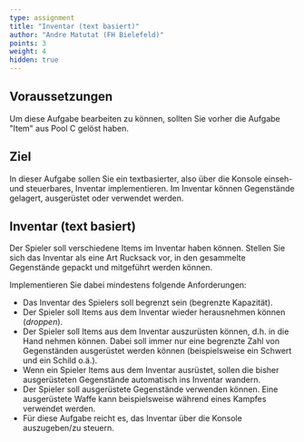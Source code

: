 ```yaml
---
type: assignment
title: "Inventar (text basiert)"
author: "Andre Matutat (FH Bielefeld)"
points: 3
weight: 4
hidden: true
---
```


## Voraussetzungen

Um diese Aufgabe bearbeiten zu können, sollten Sie vorher die Aufgabe "Item" aus Pool C gelöst haben.

## Ziel

In dieser Aufgabe sollen Sie ein textbasierter, also über die Konsole einseh- und steuerbares, Inventar implementieren.
Im Inventar können Gegenstände gelagert, ausgerüstet oder verwendet werden.

## Inventar (text basiert)

Der Spieler soll verschiedene Items im Inventar haben können. Stellen Sie sich das Inventar als eine Art Rucksack vor, in den gesammelte Gegenstände gepackt und mitgeführt werden können.

Implementieren Sie dabei mindestens folgende Anforderungen:
-   Das Inventar des Spielers soll begrenzt sein (begrenzte Kapazität).
-   Der Spieler soll Items aus dem Inventar wieder herausnehmen können (*droppen*).
-   Der Spieler soll Items aus dem Inventar auszurüsten können, d.h. in die Hand nehmen können. Dabei soll immer nur eine begrenzte Zahl von Gegenständen ausgerüstet werden können (beispielsweise ein Schwert und ein Schild o.ä.).
-   Wenn ein Spieler Items aus dem Inventar ausrüstet, sollen die bisher ausgerüsteten Gegenstände automatisch ins Inventar wandern.
-   Der Spieler soll ausgerüstete Gegenstände verwenden können. Eine ausgerüstete Waffe kann beispielsweise während eines Kampfes verwendet werden.
-   Für diese Aufgabe reicht es, das Inventar über die Konsole auszugeben/zu steuern.
